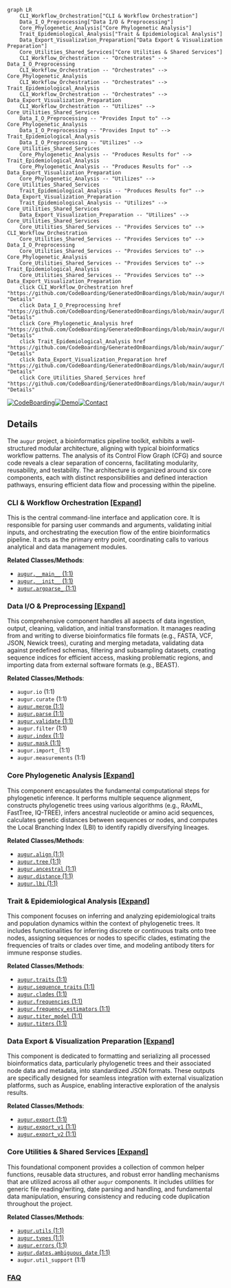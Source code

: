 ```mermaid
graph LR
    CLI_Workflow_Orchestration["CLI & Workflow Orchestration"]
    Data_I_O_Preprocessing["Data I/O & Preprocessing"]
    Core_Phylogenetic_Analysis["Core Phylogenetic Analysis"]
    Trait_Epidemiological_Analysis["Trait & Epidemiological Analysis"]
    Data_Export_Visualization_Preparation["Data Export & Visualization Preparation"]
    Core_Utilities_Shared_Services["Core Utilities & Shared Services"]
    CLI_Workflow_Orchestration -- "Orchestrates" --> Data_I_O_Preprocessing
    CLI_Workflow_Orchestration -- "Orchestrates" --> Core_Phylogenetic_Analysis
    CLI_Workflow_Orchestration -- "Orchestrates" --> Trait_Epidemiological_Analysis
    CLI_Workflow_Orchestration -- "Orchestrates" --> Data_Export_Visualization_Preparation
    CLI_Workflow_Orchestration -- "Utilizes" --> Core_Utilities_Shared_Services
    Data_I_O_Preprocessing -- "Provides Input to" --> Core_Phylogenetic_Analysis
    Data_I_O_Preprocessing -- "Provides Input to" --> Trait_Epidemiological_Analysis
    Data_I_O_Preprocessing -- "Utilizes" --> Core_Utilities_Shared_Services
    Core_Phylogenetic_Analysis -- "Produces Results for" --> Trait_Epidemiological_Analysis
    Core_Phylogenetic_Analysis -- "Produces Results for" --> Data_Export_Visualization_Preparation
    Core_Phylogenetic_Analysis -- "Utilizes" --> Core_Utilities_Shared_Services
    Trait_Epidemiological_Analysis -- "Produces Results for" --> Data_Export_Visualization_Preparation
    Trait_Epidemiological_Analysis -- "Utilizes" --> Core_Utilities_Shared_Services
    Data_Export_Visualization_Preparation -- "Utilizes" --> Core_Utilities_Shared_Services
    Core_Utilities_Shared_Services -- "Provides Services to" --> CLI_Workflow_Orchestration
    Core_Utilities_Shared_Services -- "Provides Services to" --> Data_I_O_Preprocessing
    Core_Utilities_Shared_Services -- "Provides Services to" --> Core_Phylogenetic_Analysis
    Core_Utilities_Shared_Services -- "Provides Services to" --> Trait_Epidemiological_Analysis
    Core_Utilities_Shared_Services -- "Provides Services to" --> Data_Export_Visualization_Preparation
    click CLI_Workflow_Orchestration href "https://github.com/CodeBoarding/GeneratedOnBoardings/blob/main/augur/CLI_Workflow_Orchestration.md" "Details"
    click Data_I_O_Preprocessing href "https://github.com/CodeBoarding/GeneratedOnBoardings/blob/main/augur/Data_I_O_Preprocessing.md" "Details"
    click Core_Phylogenetic_Analysis href "https://github.com/CodeBoarding/GeneratedOnBoardings/blob/main/augur/Core_Phylogenetic_Analysis.md" "Details"
    click Trait_Epidemiological_Analysis href "https://github.com/CodeBoarding/GeneratedOnBoardings/blob/main/augur/Trait_Epidemiological_Analysis.md" "Details"
    click Data_Export_Visualization_Preparation href "https://github.com/CodeBoarding/GeneratedOnBoardings/blob/main/augur/Data_Export_Visualization_Preparation.md" "Details"
    click Core_Utilities_Shared_Services href "https://github.com/CodeBoarding/GeneratedOnBoardings/blob/main/augur/Core_Utilities_Shared_Services.md" "Details"
```

[![CodeBoarding](https://img.shields.io/badge/Generated%20by-CodeBoarding-9cf?style=flat-square)](https://github.com/CodeBoarding/GeneratedOnBoardings)[![Demo](https://img.shields.io/badge/Try%20our-Demo-blue?style=flat-square)](https://www.codeboarding.org/demo)[![Contact](https://img.shields.io/badge/Contact%20us%20-%20contact@codeboarding.org-lightgrey?style=flat-square)](mailto:contact@codeboarding.org)

## Details

The `augur` project, a bioinformatics pipeline toolkit, exhibits a well-structured modular architecture, aligning with typical bioinformatics workflow patterns. The analysis of its Control Flow Graph (CFG) and source code reveals a clear separation of concerns, facilitating modularity, reusability, and testability. The architecture is organized around six core components, each with distinct responsibilities and defined interaction pathways, ensuring efficient data flow and processing within the pipeline.

### CLI & Workflow Orchestration [[Expand]](./CLI_Workflow_Orchestration.md)
This is the central command-line interface and application core. It is responsible for parsing user commands and arguments, validating initial inputs, and orchestrating the execution flow of the entire bioinformatics pipeline. It acts as the primary entry point, coordinating calls to various analytical and data management modules.


**Related Classes/Methods**:

- <a href="https://github.com/nextstrain/augur/blob/master/augur/__main__.py#L1-L1" target="_blank" rel="noopener noreferrer">`augur.__main__` (1:1)</a>
- <a href="https://github.com/nextstrain/augur/blob/master/augur/__init__.py#L1-L1" target="_blank" rel="noopener noreferrer">`augur.__init__` (1:1)</a>
- <a href="https://github.com/nextstrain/augur/blob/master/augur/argparse_.py#L1-L1" target="_blank" rel="noopener noreferrer">`augur.argparse_` (1:1)</a>


### Data I/O & Preprocessing [[Expand]](./Data_I_O_Preprocessing.md)
This comprehensive component handles all aspects of data ingestion, output, cleaning, validation, and initial transformation. It manages reading from and writing to diverse bioinformatics file formats (e.g., FASTA, VCF, JSON, Newick trees), curating and merging metadata, validating data against predefined schemas, filtering and subsampling datasets, creating sequence indices for efficient access, masking problematic regions, and importing data from external software formats (e.g., BEAST).


**Related Classes/Methods**:

- `augur.io` (1:1)
- `augur.curate` (1:1)
- <a href="https://github.com/nextstrain/augur/blob/master/augur/merge.py#L1-L1" target="_blank" rel="noopener noreferrer">`augur.merge` (1:1)</a>
- <a href="https://github.com/nextstrain/augur/blob/master/augur/parse.py#L1-L1" target="_blank" rel="noopener noreferrer">`augur.parse` (1:1)</a>
- <a href="https://github.com/nextstrain/augur/blob/master/augur/validate.py#L1-L1" target="_blank" rel="noopener noreferrer">`augur.validate` (1:1)</a>
- `augur.filter` (1:1)
- <a href="https://github.com/nextstrain/augur/blob/master/augur/index.py#L1-L1" target="_blank" rel="noopener noreferrer">`augur.index` (1:1)</a>
- <a href="https://github.com/nextstrain/augur/blob/master/augur/mask.py#L1-L1" target="_blank" rel="noopener noreferrer">`augur.mask` (1:1)</a>
- `augur.import_` (1:1)
- `augur.measurements` (1:1)


### Core Phylogenetic Analysis [[Expand]](./Core_Phylogenetic_Analysis.md)
This component encapsulates the fundamental computational steps for phylogenetic inference. It performs multiple sequence alignment, constructs phylogenetic trees using various algorithms (e.g., RAxML, FastTree, IQ-TREE), infers ancestral nucleotide or amino acid sequences, calculates genetic distances between sequences or nodes, and computes the Local Branching Index (LBI) to identify rapidly diversifying lineages.


**Related Classes/Methods**:

- <a href="https://github.com/nextstrain/augur/blob/master/augur/align.py#L1-L1" target="_blank" rel="noopener noreferrer">`augur.align` (1:1)</a>
- <a href="https://github.com/nextstrain/augur/blob/master/augur/tree.py#L1-L1" target="_blank" rel="noopener noreferrer">`augur.tree` (1:1)</a>
- <a href="https://github.com/nextstrain/augur/blob/master/augur/ancestral.py#L1-L1" target="_blank" rel="noopener noreferrer">`augur.ancestral` (1:1)</a>
- <a href="https://github.com/nextstrain/augur/blob/master/augur/distance.py#L1-L1" target="_blank" rel="noopener noreferrer">`augur.distance` (1:1)</a>
- <a href="https://github.com/nextstrain/augur/blob/master/augur/lbi.py#L1-L1" target="_blank" rel="noopener noreferrer">`augur.lbi` (1:1)</a>


### Trait & Epidemiological Analysis [[Expand]](./Trait_Epidemiological_Analysis.md)
This component focuses on inferring and analyzing epidemiological traits and population dynamics within the context of phylogenetic trees. It includes functionalities for inferring discrete or continuous traits onto tree nodes, assigning sequences or nodes to specific clades, estimating the frequencies of traits or clades over time, and modeling antibody titers for immune response studies.


**Related Classes/Methods**:

- <a href="https://github.com/nextstrain/augur/blob/master/augur/traits.py#L1-L1" target="_blank" rel="noopener noreferrer">`augur.traits` (1:1)</a>
- <a href="https://github.com/nextstrain/augur/blob/master/augur/sequence_traits.py#L1-L1" target="_blank" rel="noopener noreferrer">`augur.sequence_traits` (1:1)</a>
- <a href="https://github.com/nextstrain/augur/blob/master/augur/clades.py#L1-L1" target="_blank" rel="noopener noreferrer">`augur.clades` (1:1)</a>
- <a href="https://github.com/nextstrain/augur/blob/master/augur/frequencies.py#L1-L1" target="_blank" rel="noopener noreferrer">`augur.frequencies` (1:1)</a>
- <a href="https://github.com/nextstrain/augur/blob/master/augur/frequency_estimators.py#L1-L1" target="_blank" rel="noopener noreferrer">`augur.frequency_estimators` (1:1)</a>
- <a href="https://github.com/nextstrain/augur/blob/master/augur/titer_model.py#L1-L1" target="_blank" rel="noopener noreferrer">`augur.titer_model` (1:1)</a>
- <a href="https://github.com/nextstrain/augur/blob/master/augur/titers.py#L1-L1" target="_blank" rel="noopener noreferrer">`augur.titers` (1:1)</a>


### Data Export & Visualization Preparation [[Expand]](./Data_Export_Visualization_Preparation.md)
This component is dedicated to formatting and serializing all processed bioinformatics data, particularly phylogenetic trees and their associated node data and metadata, into standardized JSON formats. These outputs are specifically designed for seamless integration with external visualization platforms, such as Auspice, enabling interactive exploration of the analysis results.


**Related Classes/Methods**:

- <a href="https://github.com/nextstrain/augur/blob/master/augur/export.py#L1-L1" target="_blank" rel="noopener noreferrer">`augur.export` (1:1)</a>
- <a href="https://github.com/nextstrain/augur/blob/master/augur/export_v1.py#L1-L1" target="_blank" rel="noopener noreferrer">`augur.export_v1` (1:1)</a>
- <a href="https://github.com/nextstrain/augur/blob/master/augur/export_v2.py#L1-L1" target="_blank" rel="noopener noreferrer">`augur.export_v2` (1:1)</a>


### Core Utilities & Shared Services [[Expand]](./Core_Utilities_Shared_Services.md)
This foundational component provides a collection of common helper functions, reusable data structures, and robust error handling mechanisms that are utilized across all other `augur` components. It includes utilities for generic file reading/writing, date parsing and handling, and fundamental data manipulation, ensuring consistency and reducing code duplication throughout the project.


**Related Classes/Methods**:

- <a href="https://github.com/nextstrain/augur/blob/master/augur/utils.py#L1-L1" target="_blank" rel="noopener noreferrer">`augur.utils` (1:1)</a>
- <a href="https://github.com/nextstrain/augur/blob/master/augur/types.py#L1-L1" target="_blank" rel="noopener noreferrer">`augur.types` (1:1)</a>
- <a href="https://github.com/nextstrain/augur/blob/master/augur/errors.py#L1-L1" target="_blank" rel="noopener noreferrer">`augur.errors` (1:1)</a>
- <a href="https://github.com/nextstrain/augur/blob/master/augur/dates/ambiguous_date.py#L1-L1" target="_blank" rel="noopener noreferrer">`augur.dates.ambiguous_date` (1:1)</a>
- `augur.util_support` (1:1)




### [FAQ](https://github.com/CodeBoarding/GeneratedOnBoardings/tree/main?tab=readme-ov-file#faq)